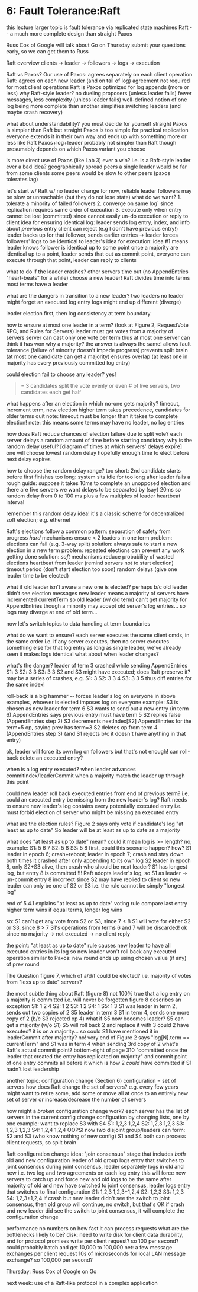 # 6: Fault Tolerance:Raft

this lecture
  larger topic is fault tolerance via replicated state machines
  Raft -- a much more complete design than straight Paxos

Russ Cox of Google will talk about Go on Thursday
  submit your questions early, so we can get them to Russ

Raft overview
  clients -> leader -> followers -> logs -> execution

Raft vs Paxos?
  Our use of Paxos:
    agrees separately on each client operation
  Raft:
    agrees on each new leader (and on tail of log)
    agreement not required for most client operations
    Raft is Paxos optimized for log appends (more or less)
  why Raft-style leader?
    no dueling proposers (unless leader fails)
    fewer messages, less complexity (unless leader fails)
    well-defined notion of one log being more complete than another
      simplifies switching leaders (and maybe crash recovery)

what about understandability?
  you must decide for yourself
  straight Paxos is simpler than Raft
  but straight Paxos is too simple for practical replication
    everyone extends it in their own way
    and ends up with something more or less like Raft
  Paxos+log+leader probably not simpler than Raft
    though presumably depends on which Paxos variant you choose

is more direct use of Paxos (like Lab 3) ever a win?
  i.e. is a Raft-style leader ever a bad idea?
  geographically spread peers
  a single leader would be far from some clients
  some peers would be slow to other peers (paxos tolerates lag)

let's start w/ Raft w/ no leader change
  for now, reliable leader
  followers may be slow or unreachable (but they do not lose state)
  what do we want?
    1. tolerate a minority of failed followers
    2. converge on same log`
       since replication requires same order of execution
    3. execute only when entry cannot be lost (committed)
       since cannot easily un-do execution or reply to client
  idea for ensuring identical log:
    leader sends log entry, index, and info about *previous* entry
    client can reject (e.g I don't have previous entry!)
    leader backs up for that follower, sends earlier entries
    -> leader forces followers' logs to be identical to leader's
  idea for execution:
    idea #1 means leader knows follower is identical up to some point
    once a majority are identical up to a point,
      leader sends that out as commit point,
      everyone can execute through that point,
      leader can reply to clients

what to do if the leader crashes?
  other servers time out (no AppendEntries "heart-beats" for a while)
  choose a new leader!
  Raft divides time into terms
  most terms have a leader

what are the dangers in transition to a new leader?
  two leaders
  no leader
  might forget an executed log entry
  logs might end up different (diverge)

leader election first, then log consistency at term boundary

how to ensure at most one leader in a term?
  (look at Figure 2, RequestVote RPC, and Rules for Servers)
  leader must get votes from a majority of servers
  server can cast only one vote per term
  thus at most one server can think it has won
  why a majority?
    the answer is always the same!
    allows fault tolerance (failure of minority doesn't impede progress)
    prevents split brain (at most one candidate can get a majority)
    ensures overlap (at least one in majority has every previously committed log entry)

could election fail to choose any leader?
  yes!
  >= 3 candidates split the vote evenly
  or even # of live servers, two candidates each get half

what happens after an election in which no-one gets majority?
  timeout, increment term, new election
  higher term takes precedence, candidates for older terms quit
  note: timeout must be longer than it takes to complete election!
  note: this means some terms may have no leader, no log entries

how does Raft reduce chances of election failure due to split vote?
  each server delays a random amount of time before starting candidacy
  why is the random delay useful?
    [diagram of times at which servers' delays expire]
    one will choose lowest random delay
    hopefully enough time to elect before next delay expires

how to choose the random delay range?
  too short: 2nd candidate starts before first finishes
  too long: system sits idle for too long after leader fails
  a rough guide:
    suppose it takes 10ms to complete an unopposed election
    and there are five servers
    we want delays to be separated by (say) 20ms
    so random delay from 0 to 100 ms
    plus a few multiples of leader heartbeat interval

remember this random delay idea!
  it's a classic scheme for decentralized soft election; e.g. ethernet

Raft's elections follow a common pattern: separation of safety from progress
  *hard* mechanisms ensure < 2 leaders in one term
    problem: elections can fail (e.g. 3-way split)
  solution: always safe to start a new election in a new term
    problem: repeated elections can prevent any work getting done
  solution: *soft* mechanisms reduce probability of wasted elections
    heartbeat from leader (remind servers not to start election)
    timeout period (don't start election too soon)
    random delays (give one leader time to be elected)

what if old leader isn't aware a new one is elected?
  perhaps b/c old leader didn't see election messages
  new leader means a majority of servers have incremented currentTerm
    so old leader (w/ old term) can't get majority for AppendEntries
    though a minority may accept old server's log entries...
    so logs may diverge at end of old term...

now let's switch topics to data handling at term boundaries

what do we want to ensure?
  each server executes the same client cmds, in the same order
  i.e. if any server executes, then no server executes something
    else for that log entry
  as long as single leader, we've already seen it makes logs identical
  what about when leader changes?

what's the danger?
  leader of term 3 crashed while sending AppendEntries
    S1: 3
    S2: 3 3
    S3: 3 3
    S2 and S3 might have executed; does Raft preserve it?
  may be a series of crashes, e.g.
    S1: 3
    S2: 3 3 4
    S3: 3 3 5
  thus diff entries for the same index!

roll-back is a big hammer -- forces leader's log on everyone
  in above examples, whoever is elected imposes log on everyone
  example:
    S3 is chosen as new leader for term 6
    S3 wants to send out a new entry (in term 6)
    AppendEntries says previous entry must have term 5
    S2 replies false (AppendEntries step 2)
    S3 decrements nextIndex[S2]
    AppendEntries for the term=5 op, saying prev has term=3
    S2 deletes op from term 4 (AppendEntries step 3)
    (and S1 rejects b/c it doesn't have anything in that entry)

ok, leader will force its own log on followers
  but that's not enough!
  can roll-back delete an executed entry?

when is a log entry executed?
  when leader advances commitIndex/leaderCommit
  when a majority match the leader up through this point

could new leader roll back executed entries from end of previous term?
  i.e. could an executed entry be missing from the new leader's log?
  Raft needs to ensure new leader's log contains every potentially executed entry
  i.e. must forbid election of server who might be missing an executed entry

what are the election rules?
  Figure 2 says only vote if candidate's log "at least as up to date"
  So leader will be at least as up to date as a majority

what does "at least as up to date" mean?
  could it mean log is >= length?
  no; example:
    S1: 5 6 7
    S2: 5 8
    S3: 5 8
  first, could this scenario happen? how?
    S1 leader in epoch 6; crash+reboot; leader in epoch 7; crash and stay down
      both times it crashed after only appending to its own log
    S2 leader in epoch 8, only S2+S3 alive, then crash
  who should be next leader?
    S1 has longest log, but entry 8 is committed !!!
      Raft adopts leader's log, so S1 as leader -> un-commit entry 8
      incorrect since S2 may have replied to client
    so new leader can only be one of S2 or S3
    i.e. the rule cannot be simply "longest log"

end of 5.4.1 explains "at least as up to date" voting rule
  compare last entry
  higher term wins
  if equal terms, longer log wins

so:
  S1 can't get any vote from S2 or S3, since 7 < 8
  S1 will vote for either S2 or S3, since 8 > 7
  S1's operations from terms 6 and 7 will be discarded!
    ok since no majority -> not executed -> no client reply

the point:
  "at least as up to date" rule causes new leader to have all executed
    entries in its log
  so new leader won't roll back any executed operation
  similar to Paxos: new round ends up using chosen value (if any) of prev round

The Question
  figure 7, which of a/d/f could be elected?
  i.e. majority of votes from "less up to date" servers?

the most subtle thing about Raft (figure 8)
  not 100% true that a log entry on a majority is committed
    i.e. will never be forgotten
  figure 8 describes an exception
  S1: 1 2 4
  S2: 1 2
  S3: 1 2
  S4: 1
  S5: 1 3
  S1 was leader in term 2, sends out two copies of 2
  S5 leader in term 3
  S1 in term 4, sends one more copy of 2 (b/c S3 rejected op 4)
  what if S5 now becomes leader?
    S5 can get a majority (w/o S1)
    S5 will roll back 2 and replace it with 3
  could 2 have executed?
    it is on a majority...
    so could S1 have mentioned it in leaderCommit after majority?
    no! very end of Figure 2 says "log[N].term == currentTerm"
    and S1 was in term 4 when sending 3rd copy of 2
  what's Raft's actual commit point?
    bottom-right of page 310
    "committed once the leader that created the entry has replicated on majority"
    and commit point of one entry commits all before it
      which is how 2 *could* have committed if S1 hadn't lost leadership

another topic: configuration change (Section 6)
  configuration = set of servers
  how does Raft change the set of servers?
  e.g. every few years might want to retire some, add some
  or move all at once to an entirely new set of server
  or increase/decrease the number of servers

how might a *broken* configuration change work?
  each server has the list of servers in the current config
  change configuation by changing lists, one by one
  example: want to replace S3 with S4
    S1: 1,2,3  1,2,4
    S2: 1,2,3  1,2,3
    S3: 1,2,3  1,2,3
    S4: 1,2,4  1,2,4
  OOPS!
    now *two* disjoint group/leaders can form:
      S2 and S3 (who know nothing of new config)
      S1 and S4
    both can process client requests, so split brain

Raft configuration change
  idea: "join consensus" stage that includes *both* old and new configuration
  leader of old group logs entry that switches to joint consensus
  during joint consensus, leader separately logs in old and new
    i.e. *two* log and *two* agreements on each log entry
    this will force new servers to catch up
    and force new and old logs to be the same
  after majority of old and new have switched to joint consensus,
    leader logs entry that switches to final configuration
  S1: 1,2,3  1,2,3+1,2,4
  S2: 1,2,3
  S3: 1,2,3
  S4:        1,2,3+1,2,4
  if crash but new leader didn't see the switch to joint consensus,
    then old group will continue, no switch, but that's OK
  if crash and new leader did see the switch to joint consensus,
    it will complete the configuration change

performance
  no numbers on how fast it can process requests
  what are the bottlenecks likely to be?
  disk:
    need to write disk for client data durability, and for protocol promises
    write per client request? so 100 per second?
    could probably batch and get 10,000 to 100,000
  net: a few message exchanges per client request
    10s of microseconds for local LAN message exchange?
    so 100,000 per second?

Thursday: Russ Cox of Google on Go

next week: use of a Raft-like protocol in a complex application